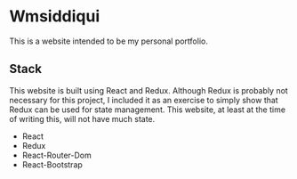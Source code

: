 # Wmsiddiqui
This is a website intended to be my personal portfolio.

## Stack
This website is built using React and Redux. Although Redux is probably not necessary for this project, I included it as an exercise to simply show that Redux can be used for state management. This website, at least at the time of writing this, will not have much state.

* React
* Redux
* React-Router-Dom
* React-Bootstrap